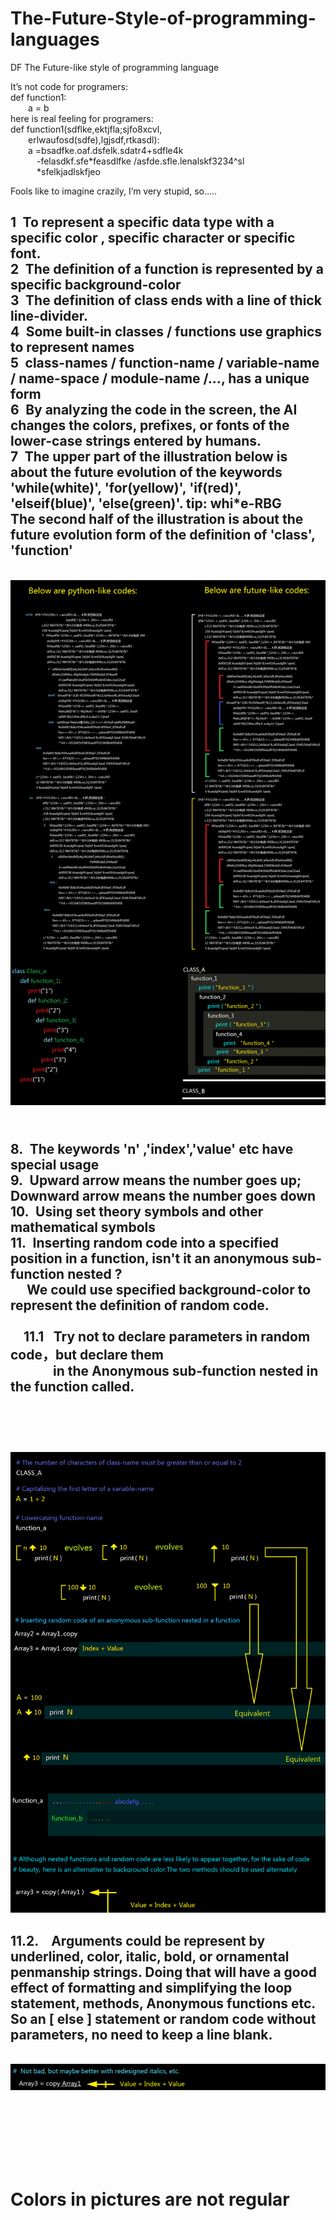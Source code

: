 # The-Future-Style-of-programming-languages
DF
The Future-like style of programming language

It’s not code for programers:  <br>
def  function1:  <br>
&ensp;&ensp;&ensp;&ensp;a = b  <br>
here is real feeling for programers:  <br>
def function1(sdflke,ektjfla;sjfo8xcvl,  <br>
&ensp;&ensp;&ensp;&ensp;erlwaufosd(sdfe),lgjsdf,rtkasdl):  <br>
&ensp;&ensp;&ensp;&ensp;a =bsadfke.oaf.dsfelk.sdatr4+sdfle4k  <br>
&ensp;&ensp;&ensp;&ensp;&ensp;&ensp;-felasdkf.sfe*feasdlfke /asfde.sfle.lenalskf3234^sl  <br>
&ensp;&ensp;&ensp;&ensp;&ensp;&ensp;*sfelkjadlskfjeo  <br>


Fools like to imagine crazily,  I’m very stupid,  so…..  <br>
<h2>
1&ensp;To represent a specific data type with a specific  color , specific character or specific font.  <br>
2&ensp;The definition of a function is represented by a specific  background-color<br>
3&ensp;The definition of class ends with a line of thick line-divider.<br>
4&ensp;Some built-in classes / functions use graphics to represent names<br>
5&ensp;class-names / function-name / variable-name / name-space / module-name /…,  has a unique form<br>
6&ensp;By analyzing the code in the screen, the AI changes the colors, prefixes, or fonts of the lower-case strings entered by humans.<br>
7&ensp;The upper part of the illustration below is about the future evolution of the keywords 'while(white)', 'for(yellow)', 'if(red)', 'elseif(blue)', 'else(green)'.   tip: whi*e-RBG<br>
The second half of the illustration is about  the future evolution form of the definition of 'class', 'function'</h2> <br>
<img src="https://github.com/luyouqi/The-Future-Style-of-programming-languages/blob/master/code-style.png" /><br>

<h2><br>
8.&ensp;The keywords 'n' ,'index','value' etc have special usage<br>
9.&ensp;Upward arrow means the number goes up; Downward arrow means the number goes down<br>
10.&ensp;Using set theory symbols and other mathematical symbols<br>
11.&ensp;Inserting random code into a specified position in a function, isn't it an anonymous sub-function nested ?<br>
   &ensp;&ensp; We could use specified background-color to represent the definition of random code.<br><br>
   &ensp;&ensp;11.1 &ensp;Try not to declare parameters in random code，but declare them <br> 
   &ensp;&ensp;&ensp;&ensp; &ensp;&ensp;in the Anonymous sub-function nested in the function called.<br>
   <br><br><br>
</h2>
<img src="https://github.com/luyouqi/The-Future-Style-of-programming-languages/blob/master/code-style1.png" /><br>
<h2>
11.2. &ensp; Arguments could be represent by underlined, color, italic, bold, or ornamental penmanship strings. Doing that will have a good effect of formatting and simplifying the loop statement, methods, Anonymous functions etc.  So an [ else ]  statement or random code without parameters, no need to keep a line blank.
</h2><br>
<img src="https://github.com/luyouqi/The-Future-Style-of-programming-languages/blob/master/code-style-2.png" /><br>


<br><br><br><br><br>
&ensp;&ensp;<h1>Colors in pictures are not regular</h1>



